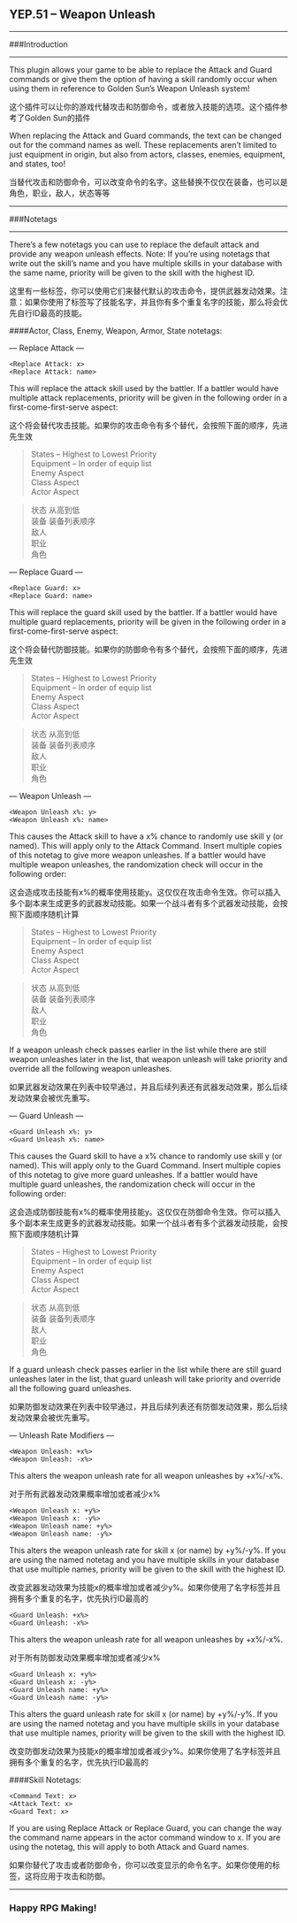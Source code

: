 ##  YEP.51 – Weapon Unleash

***
###Introduction
***

This plugin allows your game to be able to replace the Attack and Guard commands or give them the option of having a skill randomly occur when using them in reference to Golden Sun’s Weapon Unleash system!

这个插件可以让你的游戏代替攻击和防御命令，或者放入技能的选项。这个插件参考了Golden Sun的插件

When replacing the Attack and Guard commands, the text can be changed out for the command names as well. These replacements aren’t limited to just equipment in origin, but also from actors, classes, enemies, equipment, and states, too!

当替代攻击和防御命令，可以改变命令的名字。这些替换不仅仅在装备，也可以是角色，职业，敌人，状态等等

***
###Notetags
***

There’s a few notetags you can use to replace the default attack and provide any weapon unleash effects. Note: If you’re using notetags that write out the skill’s name and you have multiple skills in your database with the same name, priority will be given to the skill with the highest ID.

这里有一些标签，你可以使用它们来替代默认的攻击命令，提供武器发动效果。注意：如果你使用了标签写了技能名字，并且你有多个重复名字的技能，那么将会优先自行ID最高的技能。

####Actor, Class, Enemy, Weapon, Armor, State notetags:

— Replace Attack —

	<Replace Attack: x>
	<Replace Attack: name>
This will replace the attack skill used by the battler. If a battler would have multiple attack replacements, priority will be given in the following order in a first-come-first-serve aspect:

这个将会替代攻击技能。如果你的攻击命令有多个替代，会按照下面的顺序，先进先生效

>States – Highest to Lowest Priority  
Equipment – In order of equip list  
Enemy Aspect  
Class Aspect  
Actor Aspect  

>状态 从高到低  
>装备 装备列表顺序  
>敌人  
>职业  
>角色  

— Replace Guard —

	<Replace Guard: x>
	<Replace Guard: name>
This will replace the guard skill used by the battler. If a battler would have multiple guard replacements, priority will be given in the following order in a first-come-first-serve aspect:

这个将会替代防御技能。如果你的防御命令有多个替代，会按照下面的顺序，先进先生效

>States – Highest to Lowest Priority  
Equipment – In order of equip list  
Enemy Aspect  
Class Aspect  
Actor Aspect  

>状态 从高到低  
>装备 装备列表顺序  
>敌人  
>职业  
>角色  

— Weapon Unleash —

	<Weapon Unleash x%: y>
	<Weapon Unleash x%: name>
This causes the Attack skill to have a x% chance to randomly use skill y (or named). This will apply only to the Attack Command. Insert multiple copies of this notetag to give more weapon unleashes. If a battler would have multiple weapon unleashes, the randomization check will occur in the following order:

这会造成攻击技能有x%的概率使用技能y。这仅仅在攻击命令生效。你可以插入多个副本来生成更多的武器发动技能。如果一个战斗者有多个武器发动技能，会按照下面顺序随机计算

>States – Highest to Lowest Priority  
Equipment – In order of equip list  
Enemy Aspect  
Class Aspect  
Actor Aspect  

>状态 从高到低  
>装备 装备列表顺序  
>敌人  
>职业  
>角色  

If a weapon unleash check passes earlier in the list while there are still weapon unleashes later in the list, that weapon unleash will take priority and override all the following weapon unleashes.

如果武器发动效果在列表中较早通过，并且后续列表还有武器发动效果，那么后续发动效果会被优先重写。

— Guard Unleash —

	<Guard Unleash x%: y>
	<Guard Unleash x%: name>
This causes the Guard skill to have a x% chance to randomly use skill y (or named). This will apply only to the Guard Command. Insert multiple copies of this notetag to give more guard unleashes. If a battler would have multiple guard unleashes, the randomization check will occur in the following order:

这会造成防御技能有x%的概率使用技能y。这仅仅在防御命令生效。你可以插入多个副本来生成更多的武器发动技能。如果一个战斗者有多个武器发动技能，会按照下面顺序随机计算

>States – Highest to Lowest Priority  
Equipment – In order of equip list  
Enemy Aspect  
Class Aspect  
Actor Aspect  

>状态 从高到低  
>装备 装备列表顺序  
>敌人  
>职业  
>角色  

If a guard unleash check passes earlier in the list while there are still guard unleashes later in the list, that guard unleash will take priority and override all the following guard unleashes.


如果防御发动效果在列表中较早通过，并且后续列表还有防御发动效果，那么后续发动效果会被优先重写。

— Unleash Rate Modifiers —

	<Weapon Unleash: +x%>
	<Weapon Unleash: -x%>
This alters the weapon unleash rate for all weapon unleashes by +x%/-x%.

对于所有武器发动效果概率增加或者减少x%

	<Weapon Unleash x: +y%>
	<Weapon Unleash x: -y%>
	<Weapon Unleash name: +y%>
	<Weapon Unleash name: -y%>
This alters the weapon unleash rate for skill x (or name) by +y%/-y%. If you are using the named notetag and you have multiple skills in your database that use multiple names, priority will be given to the skill with the highest ID.

改变武器发动效果为技能x的概率增加或者减少y%。如果你使用了名字标签并且拥有多个重复的名字，优先执行ID最高的

	<Guard Unleash: +x%>
	<Guard Unleash: -x%>
This alters the weapon unleash rate for all weapon unleashes by +x%/-x%.

对于所有防御发动效果概率增加或者减少x%

	<Guard Unleash x: +y%>
	<Guard Unleash x: -y%>
	<Guard Unleash name: +y%>
	<Guard Unleash name: -y%>
This alters the guard unleash rate for skill x (or name) by +y%/-y%. If you are using the named notetag and you have multiple skills in your database that use multiple names, priority will be given to the skill with the highest ID.

改变防御发动效果为技能x的概率增加或者减少y%。如果你使用了名字标签并且拥有多个重复的名字，优先执行ID最高的

####Skill Notetags:

	<Command Text: x>
	<Attack Text: x>
	<Guard Text: x>
If you are using Replace Attack or Replace Guard, you can change the way the command name appears in the actor command window to x. If you are using the <Command Text: x> notetag, this will apply to both Attack and Guard names.

如果你替代了攻击或者防御命令，你可以改变显示的命令名字。如果你使用<Command Text: x>的标签，这将应用于攻击和防御。

***
### Happy RPG Making!